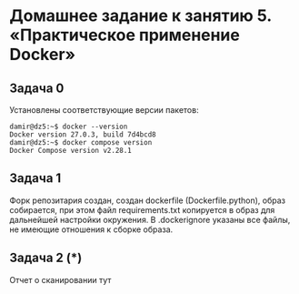 # Домашнее задание к занятию 5. «Практическое применение Docker»

## Задача 0 ##

Установлены соответствующие версии пакетов:
```
damir@dz5:~$ docker --version
Docker version 27.0.3, build 7d4bcd8
damir@dz5:~$ docker compose version
Docker Compose version v2.28.1
```

## Задача 1 ##

Форк репозитария создан, создан dockerfile (Dockerfile.python), образ собирается, при этом файл requirements.txt копируется в образ для дальнейшей настройки окружения.
В .dockerignore указаны все файлы, не имеющие отношения к сборке образа.

## Задача 2 (*) ##

Отчет о сканировании тут
